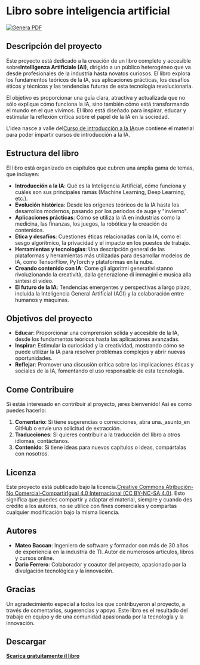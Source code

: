 # Libro sobre inteligencia artificial

[![Genera PDF](https://github.com/matteobaccan/CorsoAIBook/actions/workflows/generatepdf.yml/badge.svg)](https://github.com/matteobaccan/CorsoAIBook/actions/workflows/generatepdf.yml)

## Descripción del proyecto

Este proyecto está dedicado a la creación de un libro completo y accesible sobre**Intelligenza Artificiale (AI)**, dirigido a un público heterogéneo que va desde profesionales de la industria hasta novatos curiosos. El libro explora los fundamentos teóricos de la IA, sus aplicaciones prácticas, los desafíos éticos y técnicos y las tendencias futuras de esta tecnología revolucionaria.

El objetivo es proporcionar una guía clara, atractiva y actualizada que no sólo explique cómo funciona la IA, sino también cómo está transformando el mundo en el que vivimos. El libro está diseñado para inspirar, educar y estimular la reflexión crítica sobre el papel de la IA en la sociedad.

L'idea nasce a valle del[Curso de introducción a la IA](https://github.com/matteobaccan/CorsoAI)que contiene el material para poder impartir cursos de introducción a la IA.

## Estructura del libro

El libro está organizado en capítulos que cubren una amplia gama de temas, que incluyen:

-   **Introducción a la IA**: Qué es la Inteligencia Artificial, cómo funciona y cuáles son sus principales ramas (Machine Learning, Deep Learning, etc.).
-   **Evolución histórica**: Desde los orígenes teóricos de la IA hasta los desarrollos modernos, pasando por los períodos de auge y "invierno".
-   **Aplicaciones prácticas**: Cómo se utiliza la IA en industrias como la medicina, las finanzas, los juegos, la robótica y la creación de contenidos.
-   **Ética y desafíos**: Cuestiones éticas relacionadas con la IA, como el sesgo algorítmico, la privacidad y el impacto en los puestos de trabajo.
-   **Herramientas y tecnologías**: Una descripción general de las plataformas y herramientas más utilizadas para desarrollar modelos de IA, como TensorFlow, PyTorch y plataformas en la nube.
-   **Creando contenido con IA**: Come gli algoritmi generativi stanno rivoluzionando la creatività, dalla generazione di immagini e musica alla sintesi di video.
-   **El futuro de la IA**: Tendencias emergentes y perspectivas a largo plazo, incluida la Inteligencia General Artificial (AGI) y la colaboración entre humanos y máquinas.

## Objetivos del proyecto

-   **Educar**: Proporcionar una comprensión sólida y accesible de la IA, desde los fundamentos teóricos hasta las aplicaciones avanzadas.
-   **Inspirar**: Estimular la curiosidad y la creatividad, mostrando cómo se puede utilizar la IA para resolver problemas complejos y abrir nuevas oportunidades.
-   **Reflejar**: Promover una discusión crítica sobre las implicaciones éticas y sociales de la IA, fomentando el uso responsable de esta tecnología.

## Come Contribuire

Si estás interesado en contribuir al proyecto, ¡eres bienvenido! Así es como puedes hacerlo:

1.  **Comentario**: Si tiene sugerencias o correcciones, abra una._asunto_en GitHub o envíe una solicitud de extracción.
2.  **Traducciones**: Si quieres contribuir a la traducción del libro a otros idiomas, contáctanos.
3.  **Contenido**: Si tiene ideas para nuevos capítulos o ideas, compártalas con nosotros.

## Licenza

Este proyecto está publicado bajo la licencia.[Creative Commons Atribución-No Comercial-CompartirIgual 4.0 Internacional (CC BY-NC-SA 4.0)](https://creativecommons.org/licenses/by-nc-sa/4.0/). Esto significa que puedes compartir y adaptar el material, siempre y cuando des crédito a los autores, no se utilice con fines comerciales y compartas cualquier modificación bajo la misma licencia.

## Autores

-   **Mateo Baccan**: Ingeniero de software y formador con más de 30 años de experiencia en la industria de TI. Autor de numerosos artículos, libros y cursos online.
-   **Dario Ferrero**: Colaborador y coautor del proyecto, apasionado por la divulgación tecnológica y la innovación.

## Gracias

Un agradecimiento especial a todos los que contribuyeron al proyecto, a través de comentarios, sugerencias y apoyo. Este libro es el resultado del trabajo en equipo y de una comunidad apasionada por la tecnología y la innovación.

## Descargar

**[Scarica gratuitamente il libro](https://github.com/matteobaccan/CorsoAIBook/raw/refs/heads/main/book/Corso_AI_Book.pdf)**
